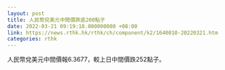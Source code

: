 ```yaml
---
layout: post
title: 人民幣兌美元中間價跌逾200點子
date: 2022-03-21 09:19:18.000000000 +08:00
link: https://news.rthk.hk/rthk/ch/component/k2/1640010-20220321.htm
categories: rthk
---
```


人民幣兌美元中間價報6.3677，較上日中間價跌252點子。
